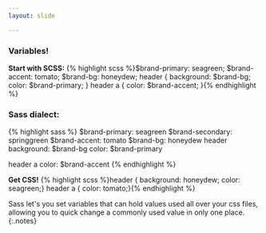 ```yaml
---
layout: slide

---
```


### Variables!

**Start with SCSS:**
{% highlight scss %}$brand-primary: seagreen;
$brand-accent: tomato;
$brand-bg: honeydew;
header {
  background: $brand-bg;
  color: $brand-primary;
}
header a { color: $brand-accent; }{% endhighlight %}

<div class="notes">
<h3>Sass dialect:</h3>
{% highlight sass %}
$brand-primary: seagreen
$brand-secondary: springgreen
$brand-accent: tomato
$brand-bg: honeydew
header
  background: $brand-bg
  color: $brand-primary

header a
  color: $brand-accent
{% endhighlight %}
</div>

**Get CSS!**
{% highlight scss %}header {
  background: honeydew;
  color: seagreen;}
header a {
  color: tomato;}{% endhighlight %}

Sass let's you set variables that can hold values used all over
your css files, allowing you to quick change a commonly used value
in only one place.
{:.notes}
